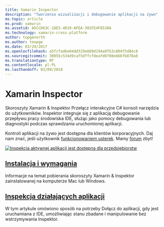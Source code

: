 ```yaml
---
title: Xamarin Inspector
description: "Tworzenie wizualizacji i debugowanie aplikacji na żywo"
ms.topic: article
ms.prod: xamarin
ms.assetid: A5CCD63C-18E5-4D19-AFEA-301FE4F8538A
ms.technology: xamarin-cross-platform
author: topgenorth
ms.author: toopge
ms.date: 03/29/2017
ms.openlocfilehash: a5fcfadbe04dd329e609d194a0fb3c804f5d84c8
ms.sourcegitcommit: 30055c534d9caf5dffcfdeafd6f08e666fb870a8
ms.translationtype: MT
ms.contentlocale: pl-PL
ms.lasthandoff: 03/09/2018
---
```

# <a name="xamarin-inspector"></a>Xamarin Inspector


Skoroszyty Xamarin & Inspektor Przełącz interakcyjne C# konsoli narzędzia do użytkowników. Inspektor integruje się z aplikacją debugowanie przepływu pracy środowiska IDE, służąc jako pomocy debugowania lub diagnostyki podczas sprawdzania uruchomionej aplikacji.

Kontroli aplikacji na żywo jest dostępna dla klientów korporacyjnych. Daj nam znać, jeśli użytkownik [funkcjonowaniem usterek](~/tools/inspector/install.md#reporting-bugs). Mamy [forum](https://forums.xamarin.com/categories/inspector) zbyt!

[![](images/interactive-1.0.0-bike-inspect-3d-small.png "Inspekcja aktywnej aplikacji jest dostępna dla przedsiębiorstw")](images/interactive-1.0.0-bike-inspect-3d.png#lightbox)

## <a name="installation-and-requirementstoolsinspectorinstallmd"></a>[Instalacja i wymagania](~/tools/inspector/install.md)

Informacje na temat pobierania skoroszyty Xamarin & Inspektor zainstalowanej na komputerze Mac lub Windows.

## <a name="inspecting-live-applicationstoolsinspectorinspectmd"></a>[Inspekcja działających aplikacji](~/tools/inspector/inspect.md)

W tym artykule omówiono sposób na potrzeby Dołącz do aplikacji, gdy jest uruchamiana z IDE, umożliwiając stanu zbadane i manipulowanie bez wstrzymywania Inspektor.


